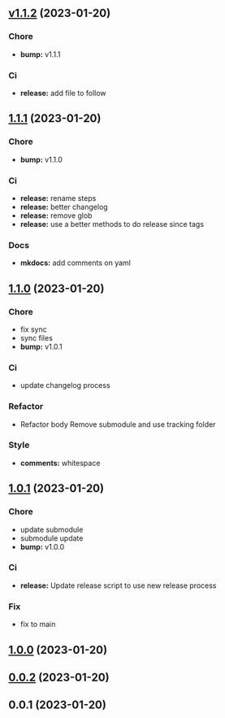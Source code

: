 
<a name="v1.1.2"></a>
## [v1.1.2](https://github.com/ObsidianPublisher/follow_template/compare/1.1.1...v1.1.2) (2023-01-20)

### Chore

* **bump:** v1.1.1

### Ci

* **release:** add file to follow


<a name="1.1.1"></a>
## [1.1.1](https://github.com/ObsidianPublisher/follow_template/compare/1.1.0...1.1.1) (2023-01-20)

### Chore

* **bump:** v1.1.0

### Ci

* **release:** rename steps
* **release:** better changelog
* **release:** remove glob
* **release:** use a better methods to do release since tags

### Docs

* **mkdocs:** add comments on yaml


<a name="1.1.0"></a>
## [1.1.0](https://github.com/ObsidianPublisher/follow_template/compare/1.0.1...1.1.0) (2023-01-20)

### Chore

* fix sync
* sync files
* **bump:** v1.0.1

### Ci

* update changelog process

### Refactor

* Refactor body Remove submodule and use tracking folder

### Style

* **comments:** whitespace


<a name="1.0.1"></a>
## [1.0.1](https://github.com/ObsidianPublisher/follow_template/compare/1.0.0...1.0.1) (2023-01-20)

### Chore

* update submodule
* submodule update
* **bump:** v1.0.0

### Ci

* **release:** Update release script to use new release process

### Fix

* fix to main


<a name="1.0.0"></a>
## [1.0.0](https://github.com/ObsidianPublisher/follow_template/compare/0.0.2...1.0.0) (2023-01-20)


<a name="0.0.2"></a>
## [0.0.2](https://github.com/ObsidianPublisher/follow_template/compare/0.0.1...0.0.2) (2023-01-20)


<a name="0.0.1"></a>
## 0.0.1 (2023-01-20)


